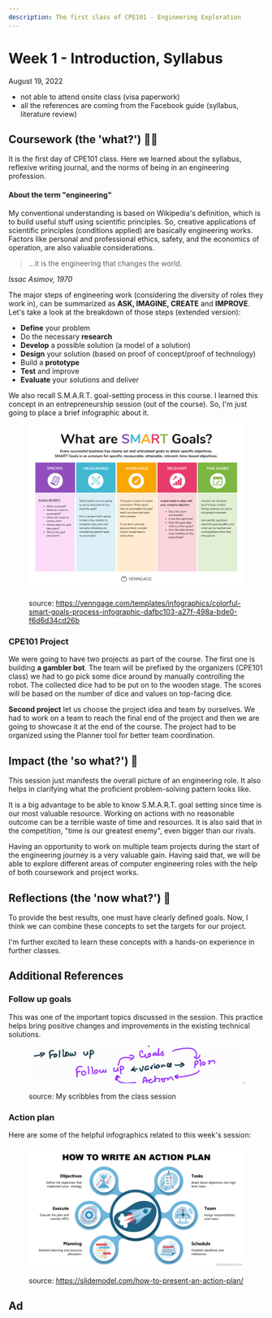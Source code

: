 ```yaml
---
description: The first class of CPE101 - Engineering Exploration
---
```


# Week 1 - Introduction, Syllabus

August 19, 2022

* not able to attend onsite class (visa paperwork)
* all the references are coming from the Facebook guide (syllabus, literature review)

## Coursework (the 'what?') 🤷‍♂️

It is the first day of CPE101 class. Here we learned about the syllabus, reflexive writing journal, and the norms of being in an engineering profession.

#### **About the term "engineering"**

My conventional understanding is based on Wikipedia's definition, which is to build useful stuff using scientific principles. So, creative applications of scientific principles (conditions applied) are basically engineering works. Factors like personal and professional ethics, safety, and the economics of operation, are also valuable considerations.

> ...it is the engineering that changes the world.

_Issac Asimov, 1970_

The major steps of engineering work (considering the diversity of roles they work in), can be summarized as **ASK, IMAGINE, CREATE** and **IMPROVE**. Let's take a look at the breakdown of those steps (extended version):

* **Define** your problem
* Do the necessary **research**
* **Develop** a possible solution (a model of a solution)
* **Design** your solution (based on proof of concept/proof of technology)
* Build a **prototype**
* **Test** and improve
* **Evaluate** your solutions and deliver

We also recall S.M.A.R.T. goal-setting process in this course. I learned this concept in an entrepreneurship session (out of the course). So, I'm just going to place a brief infographic about it.

<figure><img src="../.gitbook/assets/image (1) (1) (1).png" alt=""><figcaption><p>source: <a href="https://venngage.com/templates/infographics/colorful-smart-goals-process-infographic-dafbc103-a27f-498a-bde0-f6d6d34cd26b">https://venngage.com/templates/infographics/colorful-smart-goals-process-infographic-dafbc103-a27f-498a-bde0-f6d6d34cd26b</a></p></figcaption></figure>

### CPE101 Project

We were going to have two projects as part of the course. The first one is building **a gambler bot**. The team will be prefixed by the organizers (CPE101 class) we had to go pick some dice around by manually controlling the robot. The collected dice had to be put on to the wooden stage. The scores will be based on the number of dice and values on top-facing dice.

**Second project** let us choose the project idea and team by ourselves. We had to work on a team to reach the final end of the project and then we are going to showcase it at the end of the course. The project had to be organized using the Planner tool for better team coordination.

## Impact (the 'so what?') 🚀

This session just manifests the overall picture of an engineering role. It also helps in clarifying what the proficient problem-solving pattern looks like.

It is a big advantage to be able to know S.M.A.R.T. goal setting since time is our most valuable resource. Working on actions with no reasonable outcome can be a terrible waste of time and resources. It is also said that in the competition, "time is our greatest enemy", even bigger than our rivals.

Having an opportunity to work on multiple team projects during the start of the engineering journey is a very valuable gain. Having said that, we will be able to explore different areas of computer engineering roles with the help of both coursework and project works.

## Reflections (the 'now what?') 🤔

To provide the best results, one must have clearly defined goals. Now, I think we can combine these concepts to set the targets for our project.

I'm further excited to learn these concepts with a hands-on experience in further classes.

## Additional References

### Follow up goals

This was one of the important topics discussed in the session. This practice helps bring positive changes and improvements in the existing technical solutions.

<figure><img src="../.gitbook/assets/image (1) (1).png" alt=""><figcaption><p>source: My scribbles from the class session</p></figcaption></figure>

### Action plan

Here are some of the helpful infographics related to this week's session:

<figure><img src="../.gitbook/assets/image (9).png" alt=""><figcaption><p>source: <a href="https://slidemodel.com/how-to-present-an-action-plan/">https://slidemodel.com/how-to-present-an-action-plan/</a></p></figcaption></figure>

## Ad
